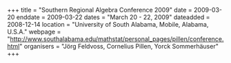 +++
title = "Southern Regional Algebra Conference 2009"
date = 2009-03-20
enddate = 2009-03-22
dates = "March 20 - 22, 2009"
dateadded = 2008-12-14
location = "University of South Alabama, Mobile, Alabama, U.S.A."
webpage = "http://www.southalabama.edu/mathstat/personal_pages/pillen/conference.html"
organisers = "Jörg Feldvoss, Cornelius Pillen, Yorck Sommerhäuser"
+++
